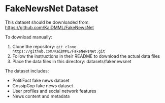 
# FakeNewsNet Dataset

This dataset should be downloaded from: https://github.com/KaiDMML/FakeNewsNet

To download manually:
1. Clone the repository: `git clone https://github.com/KaiDMML/FakeNewsNet.git`
2. Follow the instructions in their README to download the actual data files
3. Place the data files in this directory: datasets/fakenewsnet

The dataset includes:
- PolitiFact fake news dataset
- GossipCop fake news dataset
- User profiles and social network features
- News content and metadata
